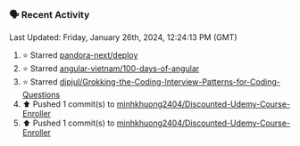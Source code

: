### 🗣 Recent Activity

<!--RECENT_ACTIVITY:last_update-->
Last Updated: Friday, January 26th, 2024, 12:24:13 PM (GMT)
<!--RECENT_ACTIVITY:last_update_end-->
<!--RECENT_ACTIVITY:start-->
1. ⭐ Starred [pandora-next/deploy](https://github.com/pandora-next/deploy)<br>
2. ⭐ Starred [angular-vietnam/100-days-of-angular](https://github.com/angular-vietnam/100-days-of-angular)<br>
3. ⭐ Starred [dipjul/Grokking-the-Coding-Interview-Patterns-for-Coding-Questions](https://github.com/dipjul/Grokking-the-Coding-Interview-Patterns-for-Coding-Questions)<br>
4. ⬆️ Pushed 1 commit(s) to [minhkhuong2404/Discounted-Udemy-Course-Enroller](https://github.com/minhkhuong2404/Discounted-Udemy-Course-Enroller)<br>
5. ⬆️ Pushed 1 commit(s) to [minhkhuong2404/Discounted-Udemy-Course-Enroller](https://github.com/minhkhuong2404/Discounted-Udemy-Course-Enroller)<br>
<!--RECENT_ACTIVITY:end-->
